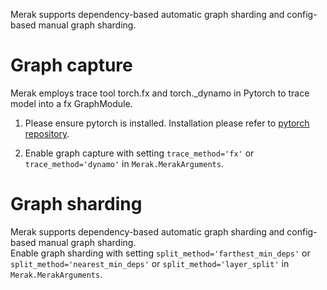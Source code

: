 <!---
Copyright (c) 2022, HPDL group, PDL lab, NUDT.  All rights reserved.

Maintainer: TXacs (txacs1993@gmail.com)

Licensed under the Apache License, Version 2.0 (the "License");
you may not use this file except in compliance with the License.
You may obtain a copy of the License at

    http://www.apache.org/licenses/LICENSE-2.0

Unless required by applicable law or agreed to in writing, software
distributed under the License is distributed on an "AS IS" BASIS,
WITHOUT WARRANTIES OR CONDITIONS OF ANY KIND, either express or implied.
See the License for the specific language governing permissions and
limitations under the License.
-->

Merak supports dependency-based automatic graph sharding and config-based manual graph sharding.

# Graph capture
Merak employs trace tool torch.fx and torch._dynamo in Pytorch to trace model into a fx GraphModule.  
1. Please ensure pytorch is installed. Installation please refer to [pytorch repository](https://github.com/pytorch/pytorch).

2. Enable graph capture with setting `trace_method='fx'` or `trace_method='dynamo'` in `Merak.MerakArguments`.

# Graph sharding
Merak supports dependency-based automatic graph sharding and config-based manual graph sharding.  
Enable graph sharding with setting `split_method='farthest_min_deps'` or `split_method='nearest_min_deps'` or `split_method='layer_split'`  in `Merak.MerakArguments`.




